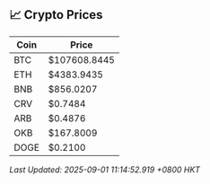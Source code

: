 ## 📈 Crypto Prices

| Coin | Price |
| ---- | ----- |
| BTC | $107608.8445 |
| ETH | $4383.9435 |
| BNB | $856.0207 |
| CRV | $0.7484 |
| ARB | $0.4876 |
| OKB | $167.8009 |
| DOGE | $0.2100 |

_Last Updated: 2025-09-01 11:14:52.919 +0800 HKT_